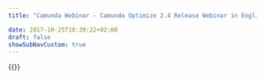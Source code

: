 ```yaml
---
title: "Camunda Webinar - Camunda Optimize 2.4 Release Webinar in English | Camunda BPM"

date: 2017-10-25T10:39:22+02:00
draft: false
showSubNavCustom: true
---
```

{{<webinar-single
title="Camunda Optimize 2.4 Release Webinar in English"
image=""
language="de"
hubspotid="42d09e2c-7f1f-4fae-8053-d954871e30fe"
description="Camunda Optimize 2.4 was released on 29 March 2019.<br><br>In this webinar we will present a number of new, exciting features of Optimize 2.4 including:<br><br>•	DMN Reports which allow users to quickly identify unused or heavily used rules so that they can subsequently improve their decision tables<br>•	User Task Reports which allow process owners to track how much time is spend working on tasks and how much time is being used until the first assignment<br>•	Reports & Dashboards in Collections which make it easier to find the report or dashboard you are looking for<br>•	Clustering which allows you to run multiple Optimize instances in parallel so that you can scale horizontally (e.g. for failover scenarios)<br>•	Support for Elasticsearch 6.2.0+, 6.3.1+, 6.4.0+, 6.5.0+ to give more flexibility when it comes to choosing an Elasticsearch version<br>"
recordinglink="0"
embedlink=""
datetime="2019-04-04T17:00+02:00"
datetimeend="2019-04-04T18:00+02:00"
gotowebinarwebinarkey=""
image="">}}